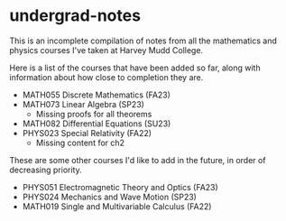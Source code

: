 # undergrad-notes

This is an incomplete compilation of notes from all the mathematics and physics courses I've taken at Harvey Mudd College.

Here is a list of the courses that have been added so far, along with information about how close to completion they are.
* MATH055 Discrete Mathematics (FA23)
* MATH073 Linear Algebra (SP23)
  * Missing proofs for all theorems
* MATH082 Differential Equations (SU23)
* PHYS023 Special Relativity (FA22)
  * Missing content for ch2

These are some other courses I'd like to add in the future, in order of decreasing priority.
* PHYS051 Electromagnetic Theory and Optics (FA23)
* PHYS024 Mechanics and Wave Motion (SP23)
* MATH019 Single and Multivariable Calculus (FA22)
